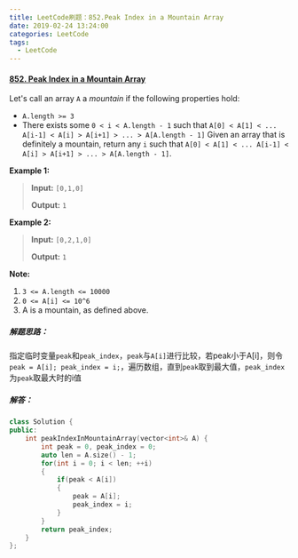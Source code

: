 ```yaml
---
title: LeetCode刷题：852.Peak Index in a Mountain Array
date: 2019-02-24 13:24:00
categories: LeetCode
tags:
  - LeetCode
---
```

#### [852\. Peak Index in a Mountain Array](https://leetcode-cn.com/problems/peak-index-in-a-mountain-array/)
Let's call an array `A` a *mountain* if the following properties hold:
*   `A.length >= 3`
*   There exists some `0 < i < A.length - 1` such that `A[0] < A[1] < ... A[i-1] < A[i] > A[i+1] > ... > A[A.length - 1]`
Given an array that is definitely a mountain, return any `i` such that `A[0] < A[1] < ... A[i-1] < A[i] > A[i+1] > ... > A[A.length - 1]`.

**Example 1:**
>**Input:** `[0,1,0]`
>
>**Output:** `1`

**Example 2:**
>**Input:** `[0,2,1,0]`
>
>**Output:** `1`

**Note:**
1.  `3 <= A.length <= 10000`
2.  `0 <= A[i] <= 10^6`
3.  A is a mountain, as defined above.
##### 解题思路：
指定临时变量`peak`和`peak_index`，`peak`与`A[i]`进行比较，若peak小于A[i]，则令`peak = A[i]; peak_index = i;`，遍历数组，直到`peak`取到最大值，`peak_index`为`peak`取最大时的i值
##### 解答：
```cpp
class Solution {
public:
    int peakIndexInMountainArray(vector<int>& A) {
        int peak = 0, peak_index = 0;
        auto len = A.size() - 1;
        for(int i = 0; i < len; ++i)
        {
            if(peak < A[i])
            {
                peak = A[i];
                peak_index = i;
            }
        }
        return peak_index;
    }
};
```